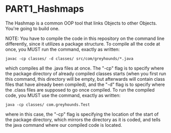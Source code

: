 # PART1_Hashmaps
The Hashmap is a common OOP tool that links Objects to other Objects. You're going to build one.

NOTE: You have to compile the code in this repository on the command line differently, since it utilizes
a package structure. To compile all the code at once, you MUST run the command, exactly as written:
```
javac -cp classes/ -d classes/ src/com/greyhounds/*.java
```
which compiles all the .java files at once. The "-cp" flag is to specify where the package directory of already
compiled classes starts (when you first run this command, this directory will be empty, but afterwards will contain
class files that have already been compiled), and the "-d" flag is to specify where the .class files are supposed
to go once compiled. To run the compiled code, you MUST use the command, exactly as written:
```
java -cp classes/ com.greyhounds.Test
```
where in this case, the "-cp" flag is specifying the location of the start of the package directory, which mirrors
the directory as it is coded, and tells the java command where our compiled code is located.
